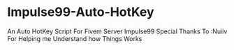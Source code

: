 # Impulse99-Auto-HotKey
An Auto HotKey Script For Fivem Server Impulse99
Special Thanks To :Nuiiv For Helping me Understand how Things Works
